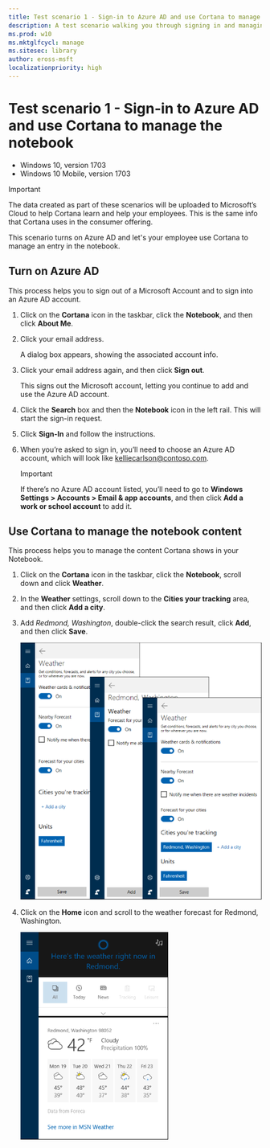 ```yaml
---
title: Test scenario 1 - Sign-in to Azure AD and use Cortana to manage the notebook (Windows 10)
description: A test scenario walking you through signing in and managing the notebook.
ms.prod: w10
ms.mktglfcycl: manage
ms.sitesec: library
author: eross-msft
localizationpriority: high
---
```


# Test scenario 1 - Sign-in to Azure AD and use Cortana to manage the notebook

-   Windows 10, version 1703
-   Windows 10 Mobile, version 1703

>[!IMPORTANT]
>The data created as part of these scenarios will be uploaded to Microsoft’s Cloud to help Cortana learn and help your employees. This is the same info that Cortana uses in the consumer offering.

This scenario turns on Azure AD and let's your employee use Cortana to manage an entry in the notebook.

## Turn on Azure AD
This process helps you to sign out of a Microsoft Account and to sign into an Azure AD account.

1.	Click on the **Cortana** icon in the taskbar, click the **Notebook**, and then click **About Me**.

2.	Click your email address.

    A dialog box appears, showing the associated account info.

3.	Click your email address again, and then click **Sign out**.

    This signs out the Microsoft account, letting you continue to add and use the Azure AD account.

4.	Click the **Search** box and then the **Notebook** icon in the left rail. This will start the sign-in request.

5.	Click **Sign-In** and follow the instructions.

6.	When you’re asked to sign in, you’ll need to choose an Azure AD account, which will look like kelliecarlson@contoso.com.

    >[!IMPORTANT]
    >If there’s no Azure AD account listed, you’ll need to go to **Windows Settings > Accounts > Email & app accounts**, and then click **Add a work or school account** to add it.

## Use Cortana to manage the notebook content
This process helps you to manage the content Cortana shows in your Notebook.

1.	Click on the **Cortana** icon in the taskbar, click the **Notebook**, scroll down and click **Weather**.

2.	In the **Weather** settings, scroll down to the **Cities your tracking** area, and then click **Add a city**.

3.	Add *Redmond, Washington*, double-click the search result, click **Add**, and then click **Save**.

    ![Cortana at work, showing the multiple Weather screens](../images/cortana-weather-multipanel.png)
 
4.	Click on the **Home** icon and scroll to the weather forecast for Redmond, Washington.

    ![Cortana at work, showing Redmond, WA weather](../images/cortana-redmond-weather.png)